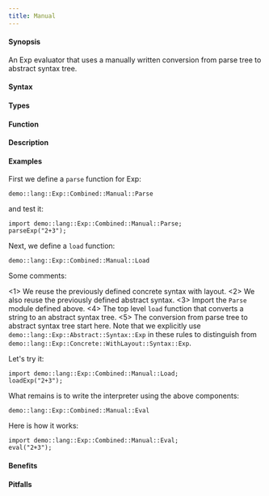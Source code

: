 ```yaml
---
title: Manual
---
```


#### Synopsis

An Exp evaluator that uses a manually written conversion from parse tree to abstract syntax tree.

#### Syntax

#### Types

#### Function

#### Description

#### Examples

First we define a `parse` function for Exp:

```rascal-include
demo::lang::Exp::Combined::Manual::Parse
```

and test it:
```rascal-shell
import demo::lang::Exp::Combined::Manual::Parse;
parseExp("2+3");
```

Next, we define a `load` function:
```rascal-include
demo::lang::Exp::Combined::Manual::Load
```

Some comments:

<1> We reuse the previously defined concrete syntax with layout.
<2> We also reuse the previously defined abstract syntax.
<3> Import the `Parse` module defined above.
<4> The top level `load` function that converts a string to an abstract syntax tree.
<5> The conversion from parse tree to abstract syntax tree start here. Note that we
    explicitly use `demo::lang::Exp::Abstract::Syntax::Exp` in these
    rules to distinguish from `demo::lang::Exp::Concrete::WithLayout::Syntax::Exp`.


Let's try it:
```rascal-shell
import demo::lang::Exp::Combined::Manual::Load;
loadExp("2+3");
```


What remains is to write the interpreter using the above components:
```rascal-include
demo::lang::Exp::Combined::Manual::Eval
```

                
Here is how it works:
```rascal-shell
import demo::lang::Exp::Combined::Manual::Eval;
eval("2+3");
```

#### Benefits

#### Pitfalls

